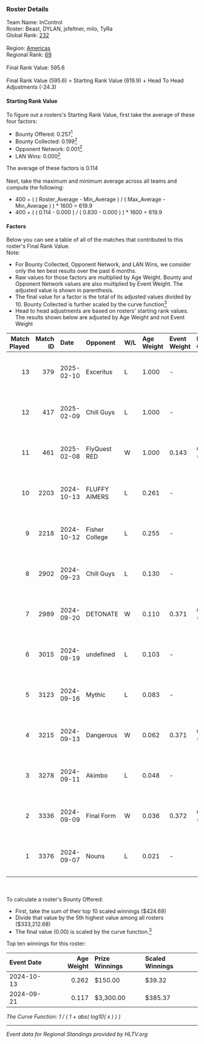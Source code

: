 ### Roster Details<br />
Team Name: InControl<br />
Roster: Beast, DYLAN, jsfeltner, milo, TyRa<br />
Global Rank: [232](../../standings_global_2025_03_03.md)<br />
<br />
Region: [Americas]( ../../standings_americas_2025_03_03.md)<br />
Regional Rank: [69]( ../../standings_americas_2025_03_03.md)<br />
<br />
Final Rank Value:  595.6<br />
<br />
Final Rank Value (595.6) = Starting Rank Value (619.9) + Head To Head Adjustments (-24.3)<br />

#### Starting Rank Value<br />
To figure out a rosters's Starting Rank Value, first take the average of these four factors:<br />
- Bounty Offered: 0.257[<sup>1</sup>](#table2)
- Bounty Collected: 0.199[<sup>2</sup>](#table1)
- Opponent Network: 0.001[<sup>2</sup>](#table1)
- LAN Wins: 0.000[<sup>2</sup>](#table1)

The average of these factors is 0.114<br />
<br />
Next, take the maximum and minimum average across all teams and compute the following:<br />
- 400 + ( ( Roster_Average - Min_Average ) / ( Max_Average - Min_Average ) ) * 1600 = 619.9
- 400 + ( ( 0.114 - 0.000 ) / ( 0.830 - 0.000 ) ) * 1600 = 619.9


#### Factors<br />
Below you can see a table of all of the matches that contributed to this roster's Final Rank Value.<br />
Note:<br />

- For Bounty Collected, Opponent Network, and LAN Wins, we consider only the ten best results over the past 6 months.
- Raw values for those factors are multiplied by Age Weight. Bounty and Opponent Network values are also multiplied by Event Weight. The adjusted value is shown in parenthesis.
- The final value for a factor is the total of its adjusted values divided by 10. Bounty Collected is further scaled by the curve function[<sup>3</sup>](#curveFunction)
- Head to head adjustments are based on rosters' starting rank values. The results shown below are adjusted by Age Weight and not Event Weight
<span id="table1"></span><br />


| Match Played | Match ID | Date       | Opponent       | W/L | Age Weight | Event Weight | Bounty Collected | Opponent Network | LAN Wins  | H2H Adj. | Roster                                |
| -: | -: | :- | :- | :- | :- | :- | :- | :- | :- | -: | :- |
|           13 |      379 | 2025-02-10 | Exceritus      | L   | 1.000      | -            | -                | -                | -         |   -16.70 | Beast, DYLAN, jsfeltner, milo, TyRa   |
|           12 |      417 | 2025-02-09 | Chill Guys     | L   | 1.000      | -            | -                | -                | -         |   -14.39 | Beast, DYLAN, jsfeltner, TyRa, Wilky  |
|           11 |      461 | 2025-02-08 | FlyQuest RED   | W   | 1.000      | 0.143        | 0.007 (0.001)    | 0.047 (0.007)    | 0 (0.000) |    16.41 | Beast, DYLAN, jsfeltner, milo, TyRa   |
|           10 |     2203 | 2024-10-13 | FLUFFY AIMERS  | L   | 0.261      | -            | -                | -                | -         |    -2.19 | Andrew, DYLAN, jsfeltner, mason, TyRa |
|            9 |     2218 | 2024-10-12 | Fisher College | L   | 0.255      | -            | -                | -                | -         |    -2.74 | Andrew, DYLAN, jsfeltner, mason, TyRa |
|            8 |     2902 | 2024-09-23 | Chill Guys     | L   | 0.130      | -            | -                | -                | -         |    -1.94 | DYLAN, FIEND, jsfeltner, mason, TyRa  |
|            7 |     2989 | 2024-09-20 | DETONATE       | W   | 0.110      | 0.371        | 0.000 (0.000)    | 0.005 (0.000)    | 0 (0.000) |     0.80 | DYLAN, FIEND, jsfeltner, mason, TyRa  |
|            6 |     3015 | 2024-09-19 | undefined      | L   | 0.103      | -            | -                | -                | -         |    -1.63 | DYLAN, FIEND, jsfeltner, mason, TyRa  |
|            5 |     3123 | 2024-09-16 | Mythic         | L   | 0.083      | -            | -                | -                | -         |    -1.73 | DYLAN, FIEND, jsfeltner, mason, TyRa  |
|            4 |     3215 | 2024-09-13 | Dangerous      | W   | 0.062      | 0.371        | 0.000 (0.000)    | 0.000 (0.000)    | 0 (0.000) |     0.44 | DYLAN, FIEND, jsfeltner, mason, TyRa  |
|            3 |     3278 | 2024-09-11 | Akimbo         | L   | 0.048      | -            | -                | -                | -         |    -0.76 | DYLAN, FIEND, jsfeltner, mason, TyRa  |
|            2 |     3336 | 2024-09-09 | Final Form     | W   | 0.036      | 0.372        | 0.001 (0.000)    | 0.019 (0.000)    | 0 (0.000) |     0.40 | DYLAN, FIEND, jsfeltner, mason, TyRa  |
|            1 |     3376 | 2024-09-07 | Nouns          | L   | 0.021      | -            | -                | -                | -         |    -0.25 | Beast, jsfeltner, mason, Pugg, TyRa   |

<br />
<span id="table2"></span><br />
To calculate a roster's Bounty Offered:<br />

- First, take the sum of their top 10 scaled winnings ($424.69)
- Divide that value by the 5th highest value among all rosters ($333,212.68)
- The final value (0.00) is scaled by the curve function.[<sup>3</sup>](#curveFunction)

Top ten winnings for this roster:<br />

| Event Date | Age Weight | Prize Winnings | Scaled Winnings |
| :- | -: | :- | :- |
| 2024-10-13 |      0.262 | $150.00        | $39.32          |
| 2024-09-21 |      0.117 | $3,300.00      | $385.37         |


<span id="curveFunction"></span>_The Curve Function: 1 / ( 1 + abs( log10( x ) ) )_<br />

---
_Event data for Regional Standings provided by HLTV.org_<br />
